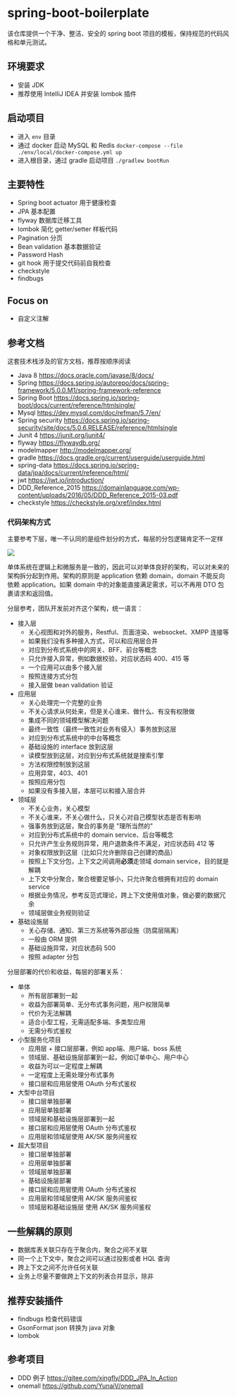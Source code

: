 # spring-boot-boilerplate

该仓库提供一个干净、整洁、安全的 spring boot 项目的模板，保持规范的代码风格和单元测试。

## 环境要求

- 安装 JDK
- 推荐使用 IntelliJ IDEA 并安装 lombok 插件

## 启动项目

- 进入 `env` 目录
- 通过 docker 启动 MySQL 和 Redis `docker-compose --file ./env/local/docker-compose.yml up`
- 进入根目录，通过 gradle 启动项目 `./gradlew bootRun`

## 主要特性

- Spring boot actuator 用于健康检查
- JPA 基本配置
- flyway 数据库迁移工具
- lombok 简化 getter/setter 样板代码
- Pagination 分页
- Bean validation 基本数据验证
- Password Hash
- git hook 用于提交代码前自我检查
- checkstyle
- findbugs

## Focus on 

- 自定义注解

## 参考文档 

这套技术栈涉及的官方文档，推荐按顺序阅读

- Java 8 https://docs.oracle.com/javase/8/docs/
- Spring https://docs.spring.io/autorepo/docs/spring-framework/5.0.0.M1/spring-framework-reference
- Spring Boot https://docs.spring.io/spring-boot/docs/current/reference/htmlsingle/
- Mysql https://dev.mysql.com/doc/refman/5.7/en/
- Spring security https://docs.spring.io/spring-security/site/docs/5.0.6.RELEASE/reference/htmlsingle
- Junit 4 https://junit.org/junit4/
- flyway https://flywaydb.org/
- modelmapper http://modelmapper.org/
- gradle https://docs.gradle.org/current/userguide/userguide.html
- spring-data https://docs.spring.io/spring-data/jpa/docs/current/reference/html/
- jwt https://jwt.io/introduction/
- DDD_Reference_2015 https://domainlanguage.com/wp-content/uploads/2016/05/DDD_Reference_2015-03.pdf
- checkstyle https://checkstyle.org/xref/index.html

### 代码架构方式

主要参考下层，唯一不认同的是组件划分的方式，每层的分包逻辑肯定不一定样

![](https://upload-images.jianshu.io/upload_images/4099-368086f81e5fa319.png?imageMogr2/auto-orient/strip|imageView2/2/format/webp)

单体系统在逻辑上和微服务是一致的，因此可以对单体良好的架构，可以对未来的架构拆分起到作用。架构的原则是 application 依赖 domain，domain 不能反向依赖 application。如果 domain 中的对象能直接满足需求，可以不再用 DTO 包裹请求和返回值。

分层参考，团队开发前对齐这个架构，统一语言：

- 接入层 
    - 关心视图和对外的服务，Restful、页面渲染、websocket、XMPP 连接等
    - 如果我们没有多种接入方式，可以和应用层合并
    - 对应到分布式系统中的网关、BFF、前台等概念
    - 只允许接入异常，例如数据校验，对应状态码 400、415 等
    - 一个应用可以由多个接入层
    - 按照连接方式分包
    - 接入层做 bean validation 验证
- 应用层 
    - 关心处理完一个完整的业务
    - 不关心请求从何处来，但是关心谁来、做什么、有没有权限做
    - 集成不同的领域模型解决问题
    - 最终一致性（最终一致性对业务有侵入）事务放到这层
    - 对应到分布式系统中的中台等概念
    - 基础设施的 interface 放到这层
    - 读模型放到这层，对应到分布式系统就是搜索引擎
    - 方法权限控制放到这层
    - 应用异常，403、401
    - 按照应用分包
    - 如果没有多接入层，本层可以和接入层合并
- 领域层
    - 不关心业务，关心模型
    - 不关心谁来，不关心做什么，只关心对自己模型状态是否有影响
    - 强事务放到这层，聚合的事务是 "理所当然的"
    - 对应到分布式系统中的 domain service、后台等概念
    - 只允许产生业务规则异常，用户退款条件不满足，对应状态码 412 等
    - 对象权限放到这层（比如只允许删除自己创建的商品）
    - 按照上下文分包，上下文之间调用**必须**走领域 domain service，目的就是解耦
    - 上下文中分聚合，聚合根要足够小，只允许聚合根拥有对应的 domain service
    - 根据业务情况，参考反范式理论，跨上下文使用值对象，做必要的数据冗余
    - 领域层做业务规则验证
- 基础设施层
    - 关心存储、通知、第三方系统等外部设施（防腐层隔离）
    - 一般由 ORM 提供
    - 基础设施异常，对应状态码 500
    - 按照 adapter 分包
    
分层部署的代价和收益，每层的部署关系：

- 单体
    - 所有层部署到一起
    - 收益为部署简单、无分布式事务问题，用户权限简单
    - 代价为无法解耦
    - 适合小型工程，无需适配多端、多类型应用
    - 无需分布式鉴权
- 小型服务化项目
    - 应用层 + 接口层部署，例如 app端、用户端、boss 系统
    - 领域层、基础设施层部署到一起，例如订单中心、用户中心
    - 收益为可以一定程度上解耦
    - 一定程度上无需处理分布式事务
    - 接口层和应用层使用 OAuth 分布式鉴权
- 大型中台项目
    - 接口层单独部署
    - 应用层单独部署
    - 领域层和基础设施层部署到一起
    - 接口层和应用层使用 OAuth 分布式鉴权
    - 应用层和领域层使用 AK/SK 服务间鉴权
- 超大型项目
    - 接口层单独部署
    - 应用层单独部署
    - 领域层单独部署
    - 基础设施层部署
    - 接口层和应用层使用 OAuth 分布式鉴权
    - 应用层和领域层使用 AK/SK 服务间鉴权
    - 领域层和基础设施层 使用 AK/SK 服务间鉴权

## 一些解耦的原则

- 数据库表关联只存在于聚合内，聚合之间不关联
- 同一个上下文中，聚合之间可以通过投影或者 HQL 查询
- 跨上下文之间不允许任何关联
- 业务上尽量不要做跨上下文的列表合并显示，除非

## 推荐安装插件

- findbugs 检查代码错误
- GsonFormat json 转换为 java 对象
- lombok 

## 参考项目

- DDD 例子 https://gitee.com/xingfly/DDD_JPA_In_Action
- onemall https://github.com/YunaiV/onemall
